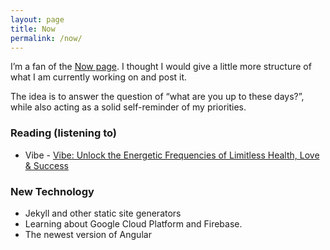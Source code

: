 ```yaml
---
layout: page
title: Now
permalink: /now/
---
```


I’m a fan of the [Now page](http://nownownow.com/about). I thought I would give a little more structure of what I am currently working on and post it.

The idea is to answer the question of “what are you up to these days?”, while also acting as a solid self-reminder of my priorities.

### Reading (listening to)

- Vibe - <a target="_blank" href="https://www.amazon.com/gp/product/1501163280/ref=as_li_tl?ie=UTF8&camp=1789&creative=9325&creativeASIN=1501163280&linkCode=as2&tag=jsarracco-20&linkId=5446bc6cd13a662a0ee9fa82bc3f544c">Vibe: Unlock the Energetic Frequencies of Limitless Health, Love &amp; Success</a><img src="//ir-na.amazon-adsystem.com/e/ir?t=jsarracco-20&l=am2&o=1&a=1501163280" width="1" height="1" border="0" alt="" style="border:none !important; margin:0px !important;" />

### New Technology

- Jekyll and other static site generators
- Learning about Google Cloud Platform and Firebase.
- The newest version of Angular
